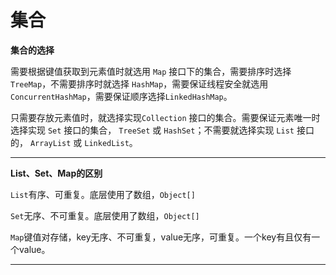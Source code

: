 # 集合

**集合的选择**

需要根据键值获取到元素值时就选用 `Map` 接口下的集合，需要排序时选择 `TreeMap`，不需要排序时就选择 `HashMap`，需要保证线程安全就选用 `ConcurrentHashMap`，需要保证顺序选择`LinkedHashMap`。

只需要存放元素值时，就选择实现`Collection` 接口的集合。需要保证元素唯一时选择实现 `Set` 接口的集合， `TreeSet` 或 `HashSet`；不需要就选择实现 `List` 接口的， `ArrayList` 或 `LinkedList`。

---

**List、Set、Map的区别**

`List`有序、可重复。底层使用了数组，`Object[]`

`Set`无序、不可重复。底层使用了数组，`Object[]`

`Map`键值对存储，key无序、不可重复，value无序，可重复。一个key有且仅有一个value。

---



